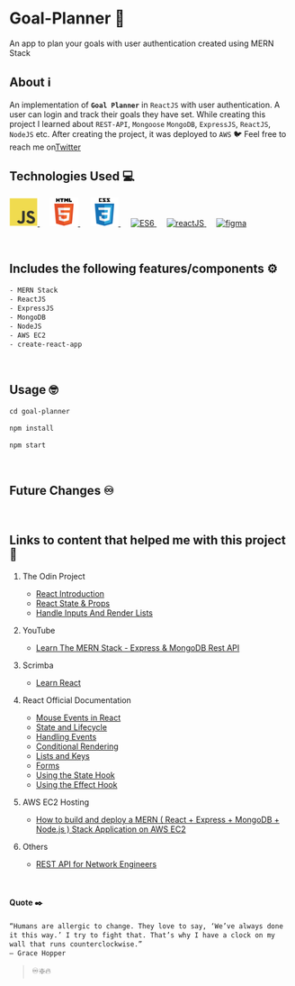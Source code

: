 # Goal-Planner 🎯

An app to plan your goals with user authentication created using MERN Stack

<!-- ## [Live Preview](https://hmjatt.github.io/Goal-Planner/)

![This is an image]()
![This is an image]() -->


## About ℹ️

An implementation of **`Goal Planner`** in `ReactJS` with user authentication. A user can login and track their goals they have set. While creating this project I learned about `REST-API`, `Mongoose` `MongoDB`, `ExpressJS`, `ReactJS`, `NodeJS` etc. After creating the project, it was deployed to `AWS` :bird: Feel free to reach me on[Twitter](https://twitter.com/hmjatt/)


## Technologies Used 💻

<a href="https://developer.mozilla.org/en-US/docs/Web/JavaScript" target="_blank" rel="noreferrer"> <img src="https://raw.githubusercontent.com/devicons/devicon/master/icons/javascript/javascript-original.svg" alt="javascript" width="50" height="50"/> </a> &emsp; <a href="https://www.w3.org/html/" target="_blank" rel="noreferrer"> <img src="https://raw.githubusercontent.com/devicons/devicon/master/icons/html5/html5-original-wordmark.svg" alt="html5" width="50" height="50"/> </a> &emsp; <a href="https://www.w3schools.com/css/" target="_blank" rel="noreferrer"> <img src="https://raw.githubusercontent.com/devicons/devicon/master/icons/css3/css3-original-wordmark.svg" alt="css3" width="50" height="50"/> </a> &emsp; <a href="https://www.w3schools.com/js/js_es6.asp" target="_blank" rel="noreferrer"> <img src="https://camo.githubusercontent.com/792f7fce1ff8bfac6d0524a21b69161cdc6080a3c4e39979f21d5f8489d6fdd3/68747470733a2f2f692e626c6f67732e65732f3534356366382f6573362d6c6f676f2f6f726967696e616c2e706e67" alt="ES6" width="50" height="50"/> </a> &emsp; <a href="https://reactjs.org/" target="_blank" rel="noreferrer"> <img src="https://upload.wikimedia.org/wikipedia/commons/a/a7/React-icon.svg" alt="reactJS" width="50" height="50"/> </a> &emsp; <a href="https://www.figma.com/" target="_blank" rel="noreferrer"> <img src="https://upload.wikimedia.org/wikipedia/commons/a/ad/Figma-1-logo.png" alt="figma" width="70" height="50"/> </a>


<br>

## Includes the following features/components ⚙️

	- MERN Stack
    - ReactJS
	- ExpressJS
	- MongoDB
	- NodeJS
	- AWS EC2
    - create-react-app



<br>

## Usage 🤓

```
cd goal-planner

```

```
npm install

```

```
npm start

```


<br>

## Future Changes ♾️

<!-- -   [x] CSS - Put *Real Dots* on the *Dice*.
-   [ ] JS - Track Number of *Rolls* it took to win the game.
-   [ ] JS - Track the *time* it took to win the game.
-   [ ] JS - Save *Best Time/Rolls* to `localStorage` and try to beat the record. -->


<br>

## Links to content that helped me with this project 🔗

1. The Odin Project

    - [React Introduction](https://www.theodinproject.com/lessons/node-path-javascript-react-introduction)
    - [React State & Props](https://www.theodinproject.com/lessons/node-path-javascript-state-and-props)
    - [Handle Inputs And Render Lists](https://www.theodinproject.com/lessons/node-path-javascript-handle-inputs-and-render-lists)

2. YouTube

    - [Learn The MERN Stack - Express & MongoDB Rest API](https://www.youtube.com/watch?v=-0exw-9YJBo)

3. Scrimba

    - [Learn React](https://scrimba.com/learn/learnreact)

4. React Official Documentation

    - [Mouse Events in React](https://reactjs.org/docs/events.html#mouse-events)
    - [State and Lifecycle](https://reactjs.org/docs/state-and-lifecycle.html)
    - [Handling Events](https://reactjs.org/docs/handling-events.html)
    - [Conditional Rendering](https://reactjs.org/docs/conditional-rendering.html)
    - [Lists and Keys](https://reactjs.org/docs/lists-and-keys.html)
    - [Forms](https://reactjs.org/docs/forms.html)
    - [Using the State Hook](https://reactjs.org/docs/hooks-state.html)
    - [Using the Effect Hook](https://reactjs.org/docs/hooks-effect.html)
	
5. AWS EC2 Hosting

	- [How to build and deploy a MERN ( React + Express + MongoDB + Node.js ) Stack Application on AWS EC2](https://dev.to/abdulwaqar844/how-to-build-and-deploy-a-mernreactexpressmongodbnodejs-stack-application-on-aws-ec2-3e93)

6. Others 

	- [REST API for Network Engineers](https://networkop.co.uk/blog/2016/01/01/rest-for-neteng/)
<br>

#### Quote ✒️

    “Humans are allergic to change. They love to say, ‘We’ve always done it this way.’ I try to fight that. That’s why I have a clock on my wall that runs counterclockwise.”
    — Grace Hopper

> ♾️❇️🔥